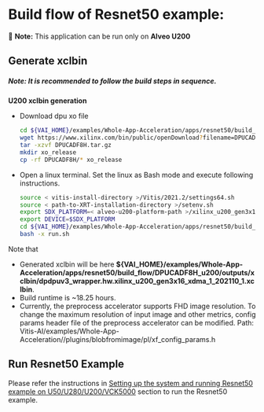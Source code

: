 # Build flow  of Resnet50 example: 
:pushpin: **Note:** This application can be run only on **Alveo U200**

## Generate xclbin

##### **Note:** It is recommended to follow the build steps in sequence.

**U200 xclbin generation**
* Download dpu xo file
    ```sh
    cd ${VAI_HOME}/examples/Whole-App-Acceleration/apps/resnet50/build_flow/DPUCADF8H_u200
    wget https://www.xilinx.com/bin/public/openDownload?filename=DPUCADF8H.tar.gz
    tar -xzvf DPUCADF8H.tar.gz
	mkdir xo_release
	cp -rf DPUCADF8H/* xo_release
    ```

* Open a linux terminal. Set the linux as Bash mode and execute following instructions.
    ```sh
    source < vitis-install-directory >/Vitis/2021.2/settings64.sh
    source < path-to-XRT-installation-directory >/setenv.sh
    export SDX_PLATFORM=< alveo-u200-platform-path >/xilinx_u200_gen3x16_xdma_1_202110_1/xilinx_u200_gen3x16_xdma_1_202110_1.xpfm
    export DEVICE=$SDX_PLATFORM
    cd ${VAI_HOME}/examples/Whole-App-Acceleration/apps/resnet50/build_flow/DPUCADF8H_u200
    bash -x run.sh
    ```
Note that 
- Generated xclbin will be here **${VAI_HOME}/examples/Whole-App-Acceleration/apps/resnet50/build_flow/DPUCADF8H_u200/outputs/xclbin/dpdpuv3_wrapper.hw.xilinx_u200_gen3x16_xdma_1_202110_1.xclbin**.
- Build runtime is ~18.25 hours.
- Currently, the preprocess accelerator supports FHD image resolution. To change the maximum resolution of input image and other metrics, config params header file of the preprocess accelerator can be modified. Path: Vitis-AI/examples/Whole-App-Acceleration//plugins/blobfromimage/pl/xf_config_params.h

## Run Resnet50 Example
Please refer the instructions in [Setting up the system and running Resnet50 example on U50/U280/U200/VCK5000](../../README.md#setting-up-the-system-and-running-resnet50-example-on-u50u280u200vck5000) section to run the Resnet50 example.
